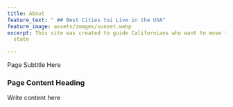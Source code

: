 ```yaml
---
title: About
feature_text: " ## Best Cities toi Live in the USA"
feature_image: assets/images/sunset.webp
excerpt: This site was created to guide Californians who want to move to a more affordable
  state

---
```

Page Subtitle Here

### Page Content Heading

Write content here